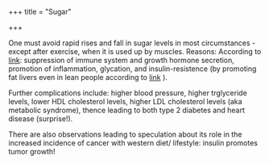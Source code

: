 +++
title = "Sugar"

+++

One must avoid rapid rises and fall in sugar levels in most
circumstances - except after exercise, when it is used up by muscles.
Reasons: According to
[link](http://nutritiondiva.quickanddirtytips.com/how-sugar-affects-your-body.aspx):
suppression of immune system and growth hormone secretion, promotion of
inflammation, glycation, and insulin-resistence (by promoting fat livers
even in lean people according to
[link](http://www.nytimes.com/2011/04/17/magazine/mag-17Sugar-t.html?_r=1)
).

Further complications include: higher blood pressure, higher trglyceride
levels, lower HDL cholesterol levels, higher LDL cholesterol levels (aka
metabolic syndrome), thence leading to both type 2 diabetes and heart
disease (surprise\!).

There are also observations leading to speculation about its role in the
increased incidence of cancer with western diet/ lifestyle: insulin
promotes tumor growth\!
